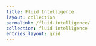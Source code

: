 ```yaml
---
title: Fluid Intelligence
layout: collection
permalink: /fluid-intelligence/
collection: fluid intelligence
entries_layout: grid
---
```


